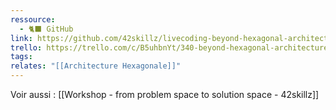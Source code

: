```yaml
---
ressource:
  - 🐈‍⬛ GitHub
link: https://github.com/42skillz/livecoding-beyond-hexagonal-architecture/blob/main/README.md
trello: https://trello.com/c/B5uhbnYt/340-beyond-hexagonal-architecture-42skillz
tags: 
relates: "[[Architecture Hexagonale]]"
---
```

Voir aussi : [[Workshop - from problem space to solution space - 42skillz]]
